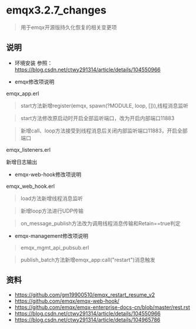 # emqx3.2.7_changes
> 用于emqx开源版持久化恢复的相关变更项

## 说明

- 环境安装
 参照：https://blog.csdn.net/ctwy291314/article/details/104550966
 
- emqx修改项说明
 
 emqx_app.erl
 
 > start方法新增register(emqx, spawn(?MODULE, loop, [])),线程消息监听
 
 > start方法修改原启动时开启全部监听端口，改为开启内部端口11883
 
 > 新增call、loop方法接受到线程消息后关闭内部监听端口11883，开启全部端口
 
 emqx_listeners.erl
 
 新增日志输出
 
- emqx-web-hook修改项说明
 
 emqx_web_hook.erl
 
 > load方法新增线程消息监听
 
 > 新增loop方法进行UDP传输
 
 > on_message_publish方法改为调用线程消息传输和Retain==true判定
 
- emqx-management修改项说明
 
 > emqx_mgmt_api_pubsub.erl
 
 > publish_batch方法新增emqx_app:call("restart")消息触发
 

## 资料
- https://github.com/gm19900510/emqx_restart_resume_v2
- https://github.com/emqx/emqx-web-hook/
- https://github.com/emqx/emqx-enterprise-docs-cn/blob/master/rest.rst
- https://blog.csdn.net/ctwy291314/article/details/104550966
- https://blog.csdn.net/ctwy291314/article/details/104965786






